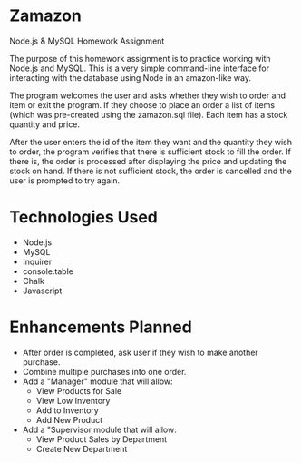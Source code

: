 # Zamazon
Node.js &amp; MySQL Homework Assignment

The purpose of this homework assignment is to practice working with Node.js and MySQL. This is a very simple command-line
interface for interacting with the database using Node in an amazon-like way.

The program welcomes the user and asks whether they wish to order and item or exit the program. If they choose to place an order
a list of items (which was pre-created using the zamazon.sql file). Each item has a stock quantity and price. 

After the user enters the id of the item they want and the quantity they wish to order, the program verifies that there is sufficient stock
to fill the order. If there is, the order is processed after displaying the price and updating the stock on hand. If there is not 
sufficient stock, the order is cancelled and the user is prompted to try again. 

# Technologies Used
<ul>
<li> Node.js
<li> MySQL
<li> Inquirer
<li> console.table
<li> Chalk
<li> Javascript
</ul>

# Enhancements Planned
<ul>
<li> After order is completed, ask user if they wish to make another purchase.
<li> Combine multiple purchases into one order.
<li> Add a "Manager" module that will allow:
    <ul>
    <li> View Products for Sale
    <li> View Low Inventory
    <li> Add to Inventory
    <li> Add New Product
    </ul>
<li> Add a "Supervisor module that will allow:
    <ul>
    <li> View Product Sales by Department
    <li> Create New Department
    </ul>
</ul>



    

